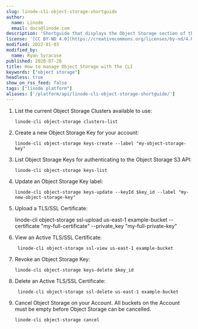 ```yaml
---
slug: linode-cli-object-storage-shortguide
author:
  name: Linode
  email: docs@linode.com
description: 'Shortguide that displays the Object Storage section of the CLI guide.'
license: '[CC BY-ND 4.0](https://creativecommons.org/licenses/by-nd/4.0)'
modified: 2022-01-03
modified_by:
  name: Ryan Syracuse
published: 2020-07-20
title: How to manage Object Storage with the CLI
keywords: ["object storage"]
headless: true
show_on_rss_feed: false
tags: ["linode platform"]
aliases: ['/platform/api/linode-cli-object-storage-shortguide/']
---
```


1.  List the current Object Storage Clusters available to use:

        linode-cli object-storage clusters-list

1.  Create a new Object Storage Key for your account:

        linode-cli object-storage keys-create --label "my-object-storage-key"

1.  List Object Storage Keys for authenticating to the Object Storage S3 API:

        linode-cli object-storage keys-list

1.  Update an Object Storage Key label:

        linode-cli object-storage keys-update --keyId $key_id --label "my-new-object-storage-key"

1.   Upload a TLS/SSL Certificate:

        linode-cli object-storage ssl-upload us-east-1 example-bucket --certificate "my-full-certificate" --private_key "my-full-private-key"

1. View an Active TLS/SSL Certificate:

        linode-cli object-storage ssl-view us-east-1 example-bucket

1.  Revoke an Object Storage Key:

        linode-cli object-storage keys-delete $key_id

1. Delete an Active TLS/SSL Certificate:

        linode-cli object-storage ssl-delete us-east-1 example-bucket

1.  Cancel Object Storage on your Account. All buckets on the Account must be empty before Object Storage can be cancelled.

        linode-cli object-storage cancel
